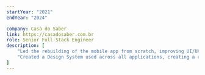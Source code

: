 ```yaml
---
startYear: "2021"
endYear: "2024"

company: Casa do Saber
link: https://casadosaber.com.br
role: Senior Full-Stack Engineer
description: [
    "Led the rebuilding of the mobile app from scratch, improving UI/UX, performance, and scalability.",
    "Created a Design System used across all applications, creating a consistent UI/UX for the our products.",
]
---
```

